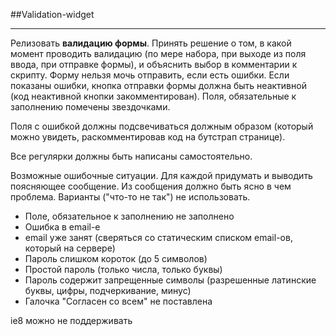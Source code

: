 ##Validation-widget

----------


Релизовать **валидацию формы**. Принять решение о том, в какой момент проводить валидацию (по мере набора, при выходе из поля ввода, при отправке формы), и объяснить выбор в комментарии к скрипту. Форму нельзя мочь отправить, если есть ошибки. Если показаны ошибки, кнопка отправки формы должна быть неактивной (код неактивной кнопки закомментирован). Поля, обязательные к заполнению помечены звездочками.

Поля с ошибкой должны подсвечиваться должным образом (который можно увидеть, раскомментировав код на бутстрап странице).

Все регулярки должны быть написаны самостоятельно.

Возможные ошибочные ситуации. Для каждой придумать и выводить поясняющее сообщение. Из сообщения должно быть ясно в чем проблема. Варианты ("что-то не так") не использовать.

-  Поле, обязательное к заполнению не заполнено
- Ошибка в email-е
- email уже занят (сверяться со статическим списком email-ов, который на сервере) 
- Пароль слишком короток (до 5 символов)
- Простой пароль (только числа, только буквы)
- Пароль содержит запрещенные символы (разрешенные латинские буквы, цифры, подчеркивание, минус)
- Галочка "Согласен со всем" не поставлена

ie8 можно не поддерживать